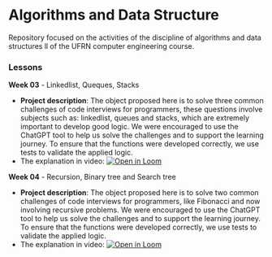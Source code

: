 # Algorithms and Data Structure 
Repository focused on the activities of the discipline of algorithms and data structures ll of the UFRN computer engineering course.

### Lessons
**Week 03** - Linkedlist, Queques, Stacks
- **Project description**: The object proposed here is to solve three common challenges of code interviews for programmers, these questions involve subjects such as: linkedlist, queues and stacks, which are extremely important to develop good logic.
We were encouraged to use the ChatGPT tool to help us solve the challenges and to support the learning journey.
To ensure that the functions were developed correctly, we use tests to validate the applied logic.
- The explanation in video: [![Open in Loom](https://img.shields.io/badge/-Video-83DA77?style=flat-square&logo=loom)](https://www.loom.com/share/03bd5b6f2d2541a4a3e73577fe531548) 

**Week 04** - Recursion, Binary tree and Search tree
- **Project description**: The object proposed here is to solve two common challenges of code interviews for programmers, like Fibonacci and now involving recursive problems.
We were encouraged to use the ChatGPT tool to help us solve the challenges and to support the learning journey.
To ensure that the functions were developed correctly, we use tests to validate the applied logic.
- The explanation in video: [![Open in Loom](https://img.shields.io/badge/-Video-83DA77?style=flat-square&logo=loom)]()

